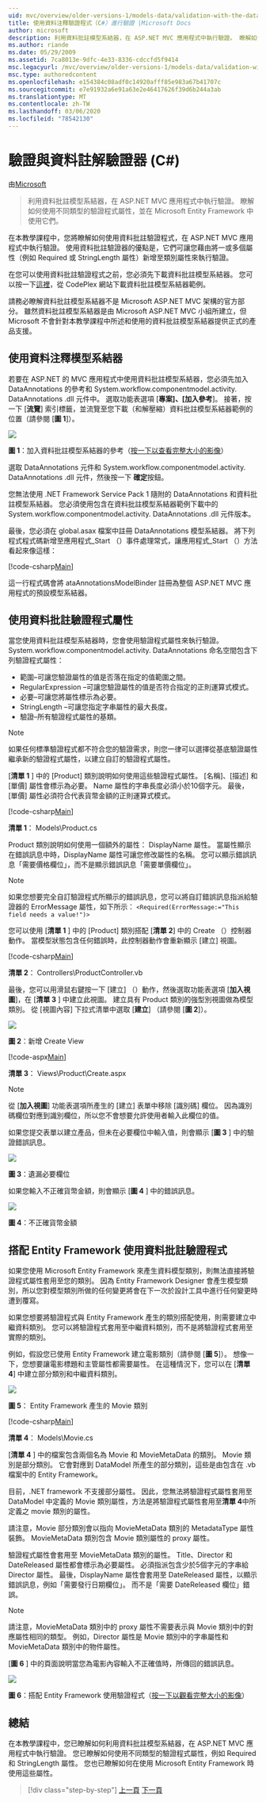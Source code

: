 ```yaml
---
uid: mvc/overview/older-versions-1/models-data/validation-with-the-data-annotation-validators-cs
title: 使用資料注釋驗證程式（C#）進行驗證 |Microsoft Docs
author: microsoft
description: 利用資料批註模型系結器，在 ASP.NET MVC 應用程式中執行驗證。 瞭解如何使用不同類型的驗證程式 。
ms.author: riande
ms.date: 05/29/2009
ms.assetid: 7ca8013e-9dfc-4e33-8336-cdccfd5f9414
msc.legacyurl: /mvc/overview/older-versions-1/models-data/validation-with-the-data-annotation-validators-cs
msc.type: authoredcontent
ms.openlocfilehash: e154384c08adf0c14920afff85e983a67b41707c
ms.sourcegitcommit: e7e91932a6e91a63e2e46417626f39d6b244a3ab
ms.translationtype: MT
ms.contentlocale: zh-TW
ms.lasthandoff: 03/06/2020
ms.locfileid: "78542130"
---
```

# <a name="validation-with-the-data-annotation-validators-c"></a>驗證與資料註解驗證器 (C#)

由[Microsoft](https://github.com/microsoft)

> 利用資料批註模型系結器，在 ASP.NET MVC 應用程式中執行驗證。 瞭解如何使用不同類型的驗證程式屬性，並在 Microsoft Entity Framework 中使用它們。

在本教學課程中，您將瞭解如何使用資料批註驗證程式，在 ASP.NET MVC 應用程式中執行驗證。 使用資料批註驗證器的優點是，它們可讓您藉由將一或多個屬性（例如 Required 或 StringLength 屬性）新增至類別屬性來執行驗證。

在您可以使用資料批註驗證程式之前，您必須先下載資料批註模型系結器。 您可以按一下[這裡](http://aspnet.codeplex.com/Release/ProjectReleases.aspx?ReleaseId=24471)，從 CodePlex 網站下載資料批註模型系結器範例。

請務必瞭解資料批註模型系結器不是 Microsoft ASP.NET MVC 架構的官方部分。 雖然資料批註模型系結器是由 Microsoft ASP.NET MVC 小組所建立，但 Microsoft 不會針對本教學課程中所述和使用的資料批註模型系結器提供正式的產品支援。

## <a name="using-the-data-annotation-model-binder"></a>使用資料注釋模型系結器

若要在 ASP.NET 的 MVC 應用程式中使用資料批註模型系結器，您必須先加入 DataAnnotations 的參考和 System.workflow.componentmodel.activity. DataAnnotations .dll 元件中。 選取功能表選項 [**專案]、[加入參考**]。 接著，按一下 [**流覽**] 索引標籤，並流覽至您下載（和解壓縮）資料批註模型系結器範例的位置（請參閱 [**圖 1**]）。

[![](validation-with-the-data-annotation-validators-cs/_static/image2.png)](validation-with-the-data-annotation-validators-cs/_static/image1.png)

**圖 1**：加入資料批註模型系結器的參考（[按一下以查看完整大小的影像](validation-with-the-data-annotation-validators-cs/_static/image3.png)）

選取 DataAnnotations 元件和 System.workflow.componentmodel.activity. DataAnnotations .dll 元件，然後按一下 **確定**按鈕。

您無法使用 .NET Framework Service Pack 1 隨附的 DataAnnotations 和資料批註模型系結器。 您必須使用包含在資料批註模型系結器範例下載中的 System.workflow.componentmodel.activity. DataAnnotations .dll 元件版本。

最後，您必須在 global.asax 檔案中註冊 DataAnnotations 模型系結器。 將下列程式程式碼新增至應用程式\_Start （）事件處理常式，讓應用程式\_Start （）方法看起來像這樣：

[!code-csharp[Main](validation-with-the-data-annotation-validators-cs/samples/sample1.cs)]

這一行程式碼會將 ataAnnotationsModelBinder 註冊為整個 ASP.NET MVC 應用程式的預設模型系結器。

## <a name="using-the-data-annotation-validator-attributes"></a>使用資料批註驗證程式屬性

當您使用資料批註模型系結器時，您會使用驗證程式屬性來執行驗證。 System.workflow.componentmodel.activity. DataAnnotations 命名空間包含下列驗證程式屬性：

- 範圍–可讓您驗證屬性的值是否落在指定的值範圍之間。
- RegularExpression –可讓您驗證屬性的值是否符合指定的正則運算式模式。
- 必要–可讓您將屬性標示為必要。
- StringLength –可讓您指定字串屬性的最大長度。
- 驗證–所有驗證程式屬性的基類。

> [!NOTE] 
> 
> 如果任何標準驗證程式都不符合您的驗證需求，則您一律可以選擇從基底驗證屬性繼承新的驗證程式屬性，以建立自訂的驗證程式屬性。

[**清單 1** ] 中的 [Product] 類別說明如何使用這些驗證程式屬性。 [名稱]、[描述] 和 [單價] 屬性會標示為必要。 Name 屬性的字串長度必須小於10個字元。 最後，[單價] 屬性必須符合代表貨幣金額的正則運算式模式。

[!code-csharp[Main](validation-with-the-data-annotation-validators-cs/samples/sample2.cs)]

**清單 1**： Models\Product.cs

Product 類別說明如何使用一個額外的屬性： DisplayName 屬性。 當屬性顯示在錯誤訊息中時，DisplayName 屬性可讓您修改屬性的名稱。 您可以顯示錯誤訊息「需要價格欄位」，而不是顯示錯誤訊息「需要單價欄位」。

> [!NOTE] 
> 
> 如果您想要完全自訂驗證程式所顯示的錯誤訊息，您可以將自訂錯誤訊息指派給驗證器的 ErrorMessage 屬性，如下所示： `<Required(ErrorMessage:="This field needs a value!")>`

您可以使用 [**清單 1** ] 中的 [Product] 類別搭配 [**清單 2**] 中的 Create （）控制器動作。 當模型狀態包含任何錯誤時，此控制器動作會重新顯示 [建立] 視圖。

[!code-csharp[Main](validation-with-the-data-annotation-validators-cs/samples/sample3.cs)]

**清單 2**： Controllers\ProductController.vb

最後，您可以用滑鼠右鍵按一下 [建立] （）動作，然後選取功能表選項 [**加入視圖**]，在 [**清單 3** ] 中建立此視圖。 建立具有 Product 類別的強型別視圖做為模型類別。 從 [視圖內容] 下拉式清單中選取 [**建立**] （請參閱 [**圖 2**]）。

[![](validation-with-the-data-annotation-validators-cs/_static/image5.png)](validation-with-the-data-annotation-validators-cs/_static/image4.png)

**圖 2**：新增 Create View

[!code-aspx[Main](validation-with-the-data-annotation-validators-cs/samples/sample4.aspx)]

**清單 3**： Views\Product\Create.aspx

> [!NOTE] 
> 
> 從 [**加入視圖**] 功能表選項所產生的 [建立] 表單中移除 [識別碼] 欄位。 因為識別碼欄位對應到識別欄位，所以您不會想要允許使用者輸入此欄位的值。

如果您提交表單以建立產品，但未在必要欄位中輸入值，則會顯示 [**圖 3** ] 中的驗證錯誤訊息。

[![](validation-with-the-data-annotation-validators-cs/_static/image7.png)](validation-with-the-data-annotation-validators-cs/_static/image6.png)

**圖 3**：遺漏必要欄位

如果您輸入不正確貨幣金額，則會顯示 [**圖 4** ] 中的錯誤訊息。

[![](validation-with-the-data-annotation-validators-cs/_static/image9.png)](validation-with-the-data-annotation-validators-cs/_static/image8.png)

**圖 4**：不正確貨幣金額

## <a name="using-data-annotation-validators-with-the-entity-framework"></a>搭配 Entity Framework 使用資料批註驗證程式

如果您使用 Microsoft Entity Framework 來產生資料模型類別，則無法直接將驗證程式屬性套用至您的類別。 因為 Entity Framework Designer 會產生模型類別，所以您對模型類別所做的任何變更將會在下一次於設計工具中進行任何變更時遭到覆寫。

如果您想要將驗證程式與 Entity Framework 產生的類別搭配使用，則需要建立中繼資料類別。 您可以將驗證程式套用至中繼資料類別，而不是將驗證程式套用至實際的類別。

例如，假設您已使用 Entity Framework 建立電影類別（請參閱 [**圖 5**]）。 想像一下，您想要讓電影標題和主管屬性都需要屬性。 在這種情況下，您可以在 [**清單 4**] 中建立部分類別和中繼資料類別。

[![](validation-with-the-data-annotation-validators-cs/_static/image11.png)](validation-with-the-data-annotation-validators-cs/_static/image10.png)

**圖 5**： Entity Framework 產生的 Movie 類別

[!code-csharp[Main](validation-with-the-data-annotation-validators-cs/samples/sample5.cs)]

**清單 4**： Models\Movie.cs

[**清單 4** ] 中的檔案包含兩個名為 Movie 和 MovieMetaData 的類別。 Movie 類別是部分類別。 它會對應到 DataModel 所產生的部分類別，這些是由包含在 .vb 檔案中的 Entity Framework。

目前，.NET framework 不支援部分屬性。 因此，您無法將驗證程式屬性套用至 DataModel 中定義的 Movie 類別屬性，方法是將驗證程式屬性套用至**清單 4**中所定義之 movie 類別的屬性。

請注意，Movie 部分類別會以指向 MovieMetaData 類別的 MetadataType 屬性裝飾。 MovieMetaData 類別包含 Movie 類別屬性的 proxy 屬性。

驗證程式屬性會套用至 MovieMetaData 類別的屬性。 Title、Director 和 DateReleased 屬性都會標示為必要屬性。 必須指派包含少於5個字元的字串給 Director 屬性。 最後，DisplayName 屬性會套用至 DateReleased 屬性，以顯示錯誤訊息，例如「需要發行日期欄位」。 而不是「需要 DateReleased 欄位」錯誤。

> [!NOTE] 
> 
> 請注意，MovieMetaData 類別中的 proxy 屬性不需要表示與 Movie 類別中的對應屬性相同的類型。 例如，Director 屬性是 Movie 類別中的字串屬性和 MovieMetaData 類別中的物件屬性。

[**圖 6** ] 中的頁面說明當您為電影內容輸入不正確值時，所傳回的錯誤訊息。

[![](validation-with-the-data-annotation-validators-cs/_static/image13.png)](validation-with-the-data-annotation-validators-cs/_static/image12.png)

**圖 6**：搭配 Entity Framework 使用驗證程式（[按一下以觀看完整大小的影像](validation-with-the-data-annotation-validators-cs/_static/image14.png)）

## <a name="summary"></a>總結

在本教學課程中，您已瞭解如何利用資料批註模型系結器，在 ASP.NET MVC 應用程式中執行驗證。 您已瞭解如何使用不同類型的驗證程式屬性，例如 Required 和 StringLength 屬性。 您也已瞭解如何在使用 Microsoft Entity Framework 時使用這些屬性。

> [!div class="step-by-step"]
> [上一頁](validating-with-a-service-layer-cs.md)
> [下一頁](creating-model-classes-with-the-entity-framework-vb.md)
